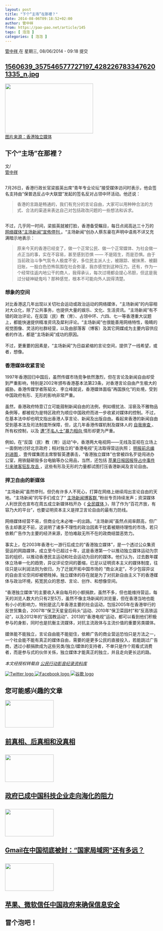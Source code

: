 ```yaml
---
layout: post
title: "下个“主场”在那裡？"
date: 2014-08-06T09:18:52+02:00
author: 管中祥
from: https://pao-pao.net/article/145
tags: [ 泡泡 ]
categories: [ 泡泡 ]
---
```


<section class="clearfix" id="content" role="main">
 <div class="region region-content">
  <div class="block block-system" id="block-system-main">
   <div class="content">
    <div about="/article/145" class="node node-pao-pao-article node-promoted node-full view-mode-full clearfix" id="node-145" typeof="sioc:Item foaf:Document">
     <span class="rdf-meta element-hidden" content="下个“主场”在那裡？" property="dc:title">
     </span>
     <span class="rdf-meta element-hidden" content="0" datatype="xsd:integer" property="sioc:num_replies">
     </span>
     <div class="submitted">
      <span content="2014-08-06T09:18:52+02:00" datatype="xsd:dateTime" property="dc:date dc:created" rel="sioc:has_creator">
       <a about="/author/65" class="username" datatype="" href="/author/65" property="foaf:name" title="查看用户资料" typeof="sioc:UserAccount" xml:lang="">
        管中祥
       </a>
       在 星期三, 08/06/2014 - 09:18 提交
      </span>
     </div>
     <div class="content">
      <div class="field field-name-field-image field-type-image field-label-hidden">
       <div class="field-items">
        <div class="field-item even">
         <div class="file file-image file-image-jpeg" id="file-336--2">
          <h2 class="element-invisible">
           <a href="/file/336">
            1560639_357546577727197_4282267833476201335_n.jpg
           </a>
          </h2>
          <div class="content">
           <img alt="" height="164" src="https://pao-pao.net/sites/pao-pao.net/files/styles/article_detail/public/1560639_357546577727197_4282267833476201335_n.jpg?itok=raw3q_Uq" title="" typeof="foaf:Image" width="290"/>
           <div class="field field-name-field-image-source field-type-link-field field-label-hidden">
            <div class="field-items">
             <div class="field-item even">
              <a href="http://www.inmediahk.net/">
               图片来源：香港独立媒体
              </a>
             </div>
            </div>
           </div>
          </div>
         </div>
        </div>
       </div>
      </div>
      <div class="field field-name-title field-type-ds field-label-hidden">
       <div class="field-items">
        <div class="field-item even" property="dc:title">
         <h1 class="page-title">
          下个“主场”在那裡？
         </h1>
        </div>
       </div>
      </div>
      <div class="field-name-author">
       <div class="label-inline">
        文/
       </div>
       <a about="/author/65" class="username" datatype="" href="/author/65" property="foaf:name" title="查看用户资料" typeof="sioc:UserAccount" xml:lang="">
        管中祥
       </a>
      </div>
      <div class="field field-name-body field-type-text-with-summary field-label-hidden">
       <div class="field-items">
        <div class="field-item even" property="content:encoded">
         <p>
          <br/>
          7月26日，香港行政长官梁振英出席“青年专业论坛”接受媒体访问时表示，他会签名支持由“保普选反占中大联盟”发起的签名反对占领中环活动。他还说：
         </p>
         <p>
         </p>
         <blockquote>
          <p>
           香港的言路是畅通的，我们有充分的言论自由，大家可以用种种合法的方式、合法的渠道来表达自己对包括政改问题的一些想法和诉求。
          </p>
         </blockquote>
         <p>
          <br/>
          不过，几乎同一时间，梁振英就被打脸，香港备受瞩目，每日点阅高达三十万的
          <a href="https://pao-pao.net/node/139" rel="nofollow">
           网络媒体“主场新闻”宣佈停刊
          </a>
          。“主场新闻”创办人蔡东豪在声明中语焉不详又充满暗示地表示：
         </p>
         <blockquote>
          <p>
           原来今天的香港已经变了，做一个正常公民、做一个正常媒体、为社会做一点正当的事，实在不容易，甚至感到恐惧 —— 不是陌生，而是恐惧。由于当前政治斗争气氛令人极度不安，多位民主派人士，被跟踪、被抹黑、被翻旧账，一股白色恐怖氛围在社会弥漫，我亦感觉到这种压力。还有，作为一个经常往返内地公干的商人，我得承认，每次过境都会提心吊胆，但这是我过分疑神疑鬼吗？那种感觉，根本不可能向外人説得清楚。
          </p>
         </blockquote>
         <h3>
          想象的空间
         </h3>
         <p>
          对比香港这几年出现以关切社会运动或政治运动的网络媒体，“主场新闻”的内容相对大众化，除了公共事务，也提供大量的娱乐、文化、生活资讯。“主场新闻”有不错的政治评论，在反国（民）教（育）、占领中环、六四、七一等香港重大议题上，都能快速提供精准资讯及犀利评论。“主场新闻”也很能善用网络特性，吸睛的视觉图像、灵活的社群经营，以及由部落客（博客）及其它网媒成为主要内容供应者的作法，都是“主场新闻”成功的原因。
          <br/>
          <br/>
          不过，更重要的因素是，“主场新闻”为日益紧缩的言论空间，提供了一线希望，或者，想像。
         </p>
         <h3>
          香港媒体收紧言论
         </h3>
         <p>
          1997年香港回归中国后，虽然传媒市场竞争依然激烈，但在言论及新闻自由却受到严重影响，特别是2002年颁布香港基本法第23条，对香港言论自由产生极大的威胁。香港传媒学者陈韬文、李立峰就说，香港媒体面临“再国族化”的处境，受到中国政府有形、无形的影响非常严重。
          <br/>
          <br/>
          虽然，香港政府特意订立可能箝制新闻自由的法例，例如缠扰法、淫亵及不雅物品条例等，都被视为是特区政府为顺应中国政府而进一步收紧对媒体的控制。不过，在基本法中却也明文指出香港人享言论、新闻及出版自由。看起来香港的新闻自由受到基本法及司法制度所保障，但，这几年香港传媒机制及媒体人的
          <a href="https://pao-pao.net/node/24" rel="nofollow">
           自我审查
          </a>
          、所有权控制，以及
          <a href="https://pao-pao.net/node/40" rel="nofollow">
           遭“不名人士”暴力相向
          </a>
          情形却更为严重。
          <br/>
          <br/>
          例如，在“反国（民）教（育）运动”中，香港两大电视网——无线及亚视在立场上一面倒地讨好北京政府；相对独立的“香港电视”无法取得营运执照；
          <a href="https://pao-pao.net/node/40" rel="nofollow">
           明报前总编刘进图
          </a>
          、壹传媒集团主席黎智英遭袭击，“香港独立媒体”也曾被四名歹徒闯进办公室，用铁鎚砸毁多台电脑等办公用品，当然，还包括
          <a href="https://pao-pao.net/node/117" rel="nofollow">
           苹果日报因报导占中事件引来骇客狂乱攻击
          </a>
          ，这些有形及无形的力量都试图打压香港新闻及言论自由。
         </p>
         <h3>
          捍卫自由的新媒体
         </h3>
         <p>
          “主场新闻”虽然停刊，但仍有许多人不死心，打算在网络上继续闯出言论自由的天地。“主场新闻”的写手们成立了“
          <a href="https://www.facebook.com/housenewsbloggers" rel="nofollow">
           主场新闻博客群
          </a>
          ”粉丝专页持续发声；资深媒体人利世民也宣布在周五成立新媒体档开办《
          <a href="http://hkcitizensmedia.com/" rel="nofollow">
           全民媒体
          </a>
          》，除了作为“百花齐放，有容乃大的平台”，也要证明资本主义是捍卫言论自由的最有力防线。
          <br/>
          <br/>
          网络媒体经营不易，但商业化未必唯一的出路。“主场新闻”虽然点阅率颇高，但广告主却裹足不前，这说明了诸多不理性的政治因素干扰着被期待理性的市场，若只依赖广告作为主要的经济来源，恐怕难敌无所不在的政商结盟恶势力。
          <br/>
          <br/>
          事实上，在2003年香港七一游行后成立的“香港独立媒体”，是一个透过公众集资营运的网路媒体，成立至今已超过十年，这是香港第一个以推动独立媒体运动为宗旨的组织，以推动香港民主运动和社会运动为目的的媒体。他们认为，过去数年媒体立场单一化的趋势，异议评论空间的萎缩，已足以证明资本主义的媒体制度，往往只是以利润法则为依归，为了迁就开拓中国市场的 “商业决定”，不少包容异议的自由言论空间却被牺牲掉。独立媒体的存在就是为了对抗新自由主义下的香港媒体与政治环境，拓宽民众的思想、言论、创作、和想像空间。
          <br/>
          <br/>
          “香港独立媒体”的主要收入来自每月的小额捐款，虽然不多，但也能维持营运，每天的浏览人数大约只有2至5万，虽然不像主场新闻的浏览量，但在香港当地也能有小小的影响力，特别是这几年香港主要的社会运动，包括2005年在香港举行的反世贸集会，2007年“保卫天星皇后码头”运动、2010年“保卫菜园村”和“反高铁运动”，以及2012年的“反国教运动”、2013的“香港电视”运动，都可以看到他们积极参与的身影，同时也是抗衡主流媒体，对抗主流政体与主流价值的重要另类媒体。
          <br/>
          <br/>
          媒体能不能独立，言论自由能不能挺住，依赖广告的商业营运恐怕只是方法之一，一个社会能不能有真正的媒体自由，需要的是更多公民的直接投入，若能跳过广告商，透过小额捐款成为这些另类/独立/媒体的支持者，不单只是作个观看式消费者，而是参与式的伙伴关係，独立媒体才能真正的独立，并且走向更长远的路。
          <br/>
          <br/>
          <em>
           本文经授权转载自
           <a href="http://www.civilmedia.tw/archives/20712" rel="nofollow">
            公民行动影音纪录资料库
           </a>
          </em>
         </p>
        </div>
       </div>
      </div>
      <div class="field field-name-service-links-displays-group field-type-ds field-label-hidden">
       <div class="field-items">
        <div class="field-item even">
         <div class="service-links">
          <a class="service-links-twitter" href="https://twitter.com/share?url=https%3A//pao-pao.net/article/145&amp;text=%E4%B8%8B%E4%B8%AA%E2%80%9C%E4%B8%BB%E5%9C%BA%E2%80%9D%E5%9C%A8%E9%82%A3%E8%A3%A1%EF%BC%9F" rel="nofollow" title="Share this on Twitter">
           <img alt="Twitter logo" src="https://pao-pao.net/sites/pao-pao.net/themes/rnw_paopao/servicelinks/png/twitter.png" typeof="foaf:Image"/>
          </a>
          <a class="service-links-facebook" href="https://www.facebook.com/sharer.php?u=https%3A//pao-pao.net/article/145&amp;t=%E4%B8%8B%E4%B8%AA%E2%80%9C%E4%B8%BB%E5%9C%BA%E2%80%9D%E5%9C%A8%E9%82%A3%E8%A3%A1%EF%BC%9F" rel="nofollow" title="Share on Facebook">
           <img alt="Facebook logo" src="https://pao-pao.net/sites/pao-pao.net/themes/rnw_paopao/servicelinks/png/facebook.png" typeof="foaf:Image"/>
          </a>
          <a class="service-links-google" href="https://www.google.com/bookmarks/mark?op=add&amp;bkmk=https%3A//pao-pao.net/article/145&amp;title=%E4%B8%8B%E4%B8%AA%E2%80%9C%E4%B8%BB%E5%9C%BA%E2%80%9D%E5%9C%A8%E9%82%A3%E8%A3%A1%EF%BC%9F" rel="nofollow" title="Bookmark this post on Google">
           <img alt="谷歌 logo" src="https://pao-pao.net/sites/pao-pao.net/themes/rnw_paopao/servicelinks/png/google.png" typeof="foaf:Image"/>
          </a>
         </div>
        </div>
       </div>
      </div>
     </div>
     <div class="block block-views related" id="block-views-articles-related-block-1">
      <h2>
       您可能感兴趣的文章
      </h2>
      <div class="content">
       <div class="view view-articles-related view-id-articles_related view-display-id-block_1 related promoted view-dom-id-f393dc561b410e5bf70eca01f20e5b5f">
        <div class="view-content">
         <div class="views-row views-row-1 views-row-odd views-row-first">
          <div class="ds-2col node node-pao-pao-article node-promoted node-sticky view-mode-home_promoted_block_ clearfix">
           <div class="group-left">
            <div class="field field-name-field-image field-type-image field-label-hidden">
             <div class="field-items">
              <div class="field-item even">
               <a href="/article/763">
                <img height="90" src="https://pao-pao.net/sites/pao-pao.net/files/styles/home_promoted/public/tou__14.jpg?itok=1ByQ2-N6" typeof="foaf:Image" width="160"/>
               </a>
              </div>
             </div>
            </div>
           </div>
           <div class="group-right">
            <div class="field field-name-field-promotitle field-type-text field-label-hidden">
             <div class="field-items">
              <div class="field-item even">
               <h2>
                <a href="/article/763">
                 前真相、后真相和没真相
                </a>
                <h2>
                </h2>
               </h2>
              </div>
             </div>
            </div>
           </div>
          </div>
         </div>
         <div class="views-row views-row-2 views-row-even">
          <div class="ds-2col node node-pao-pao-article node-promoted view-mode-home_promoted_block_ clearfix">
           <div class="group-left">
            <div class="field field-name-field-image field-type-image field-label-hidden">
             <div class="field-items">
              <div class="field-item even">
               <a href="/article/228">
                <img height="90" src="https://pao-pao.net/sites/pao-pao.net/files/styles/home_promoted/public/anp-28028930.jpg?itok=MM4ZbU8e" typeof="foaf:Image" width="160"/>
               </a>
              </div>
             </div>
            </div>
           </div>
           <div class="group-right">
            <div class="field field-name-field-promotitle field-type-text field-label-hidden">
             <div class="field-items">
              <div class="field-item even">
               <h2>
                <a href="/article/228">
                 政府已成中国科技企业走向海化的阻力
                </a>
                <h2>
                </h2>
               </h2>
              </div>
             </div>
            </div>
           </div>
          </div>
         </div>
         <div class="views-row views-row-3 views-row-odd">
          <div class="ds-2col node node-pao-pao-article node-promoted view-mode-home_promoted_block_ clearfix">
           <div class="group-left">
            <div class="field field-name-field-image field-type-image field-label-hidden">
             <div class="field-items">
              <div class="field-item even">
               <a href="/article/321">
                <img height="90" src="https://pao-pao.net/sites/pao-pao.net/files/styles/home_promoted/public/14449772429_59d8b5b230_z.jpg?itok=iHiLeQOu" typeof="foaf:Image" width="160"/>
               </a>
              </div>
             </div>
            </div>
           </div>
           <div class="group-right">
            <div class="field field-name-field-promotitle field-type-text field-label-hidden">
             <div class="field-items">
              <div class="field-item even">
               <h2>
                <a href="/article/321">
                 Gmail在中国彻底被封：“国家局域网”还有多远？
                </a>
                <h2>
                </h2>
               </h2>
              </div>
             </div>
            </div>
           </div>
          </div>
         </div>
         <div class="views-row views-row-4 views-row-even views-row-last">
          <div class="ds-2col node node-pao-pao-article node-promoted view-mode-home_promoted_block_ clearfix">
           <div class="group-left">
            <div class="field field-name-field-image field-type-image field-label-hidden">
             <div class="field-items">
              <div class="field-item even">
               <a href="/article/242">
                <img height="90" src="https://pao-pao.net/sites/pao-pao.net/files/styles/home_promoted/public/reporters_13888291.jpg?itok=tiM2fLHh" typeof="foaf:Image" width="160"/>
               </a>
              </div>
             </div>
            </div>
           </div>
           <div class="group-right">
            <div class="field field-name-field-promotitle field-type-text field-label-hidden">
             <div class="field-items">
              <div class="field-item even">
               <h2>
                <a href="/article/242">
                 苹果、微软信任中国政府来确保信息安全
                </a>
                <h2>
                </h2>
               </h2>
              </div>
             </div>
            </div>
           </div>
          </div>
         </div>
        </div>
       </div>
      </div>
     </div>
     <!-- /.block -->
     <div class="comment-wrapper" id="comments">
      <h2 class="title comment-form">
       冒个泡吧！
      </h2>
     </div>
    </div>
   </div>
  </div>
  <!-- /.block -->
 </div>
 <!-- /.region -->
</section>

